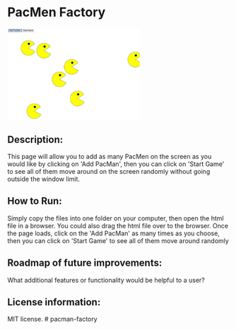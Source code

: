# PacMen Factory

<img src="https://github.com/jessica-medley/pacman-factory/blob/main/pacmanscreenshot.png" width='300'/>

## Description: 
This page will allow you to add as many PacMen on the screen as you would like by clicking on 'Add PacMan', then you can click on 'Start Game' to see all of them move around on the screen randomly without going outside the window limit.

## How to Run: 
Simply copy the files into one folder on your computer, then open the html file in a browser. You could also drag the html file over to the browser. Once the page loads, click on the 'Add PacMan' as many times as you choose, then you can click on 'Start Game' to see all of them move around randomly

## Roadmap of future improvements: 
What additional features or functionality would be helpful to a user? 

## License information: 
MIT license. # pacman-factory
